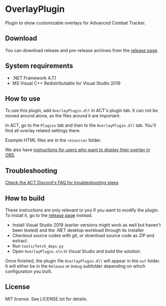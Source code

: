 # OverlayPlugin

Plugin to show customizable overlays for Advanced Combat Tracker.

## Download

You can download release and pre-release archives from the [release page][releases].

## System requirements

* .NET Framework 4.7.1
* MS Visual C++ Redistributable for Visual Studio 2019

## How to use

To use this plugin, add `OverlayPlugin.dll` in ACT's plugin tab. It can not be moved around alone, as the files around it are important.

In ACT, go to the `Plugins` tab and then to the `OverlayPlugin.dll` tab. You'll find all overlay related settings there.

Example HTML files are in the `resources` folder.

We also have [instructions for users who want to display their overlay in OBS](./STREAMER.md).

## Troubleshooting

[Check the ACT Discord's FAQ for troubleshooting steps](https://gist.github.com/ngld/e2217563bbbe1750c0917217f136687d)

## How to build

These instructions are only relevant to you if you want to modify the plugin. To install it, go to the [release page][releases] instead.

* Install Visual Studio 2019 (earlier versions might work as well but haven't been tested) and the .NET desktop workload through its installer
* Checkout source codes with git, or download source code as ZIP and extract.
* Run `tools/fetch_deps.py`
* Open `OverlayPlugin.sln` in Visual Studio and build the solution.

Once finished, the plugin file `OverlayPlugin.dll` will appear in the `out` folder. It will either be in the `Release` or `Debug` subfolder depending on which configuration you built.

## License

MIT license. See LICENSE.txt for details.

[releases]: https://github.com/ngld/OverlayPlugin/releases
